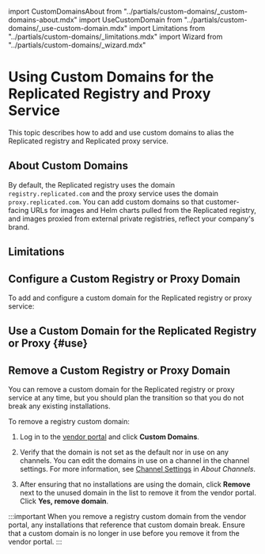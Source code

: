 import CustomDomainsAbout from "../partials/custom-domains/_custom-domains-about.mdx"
import UseCustomDomain from "../partials/custom-domains/_use-custom-domain.mdx"
import Limitations from "../partials/custom-domains/_limitations.mdx"
import Wizard from "../partials/custom-domains/_wizard.mdx"

# Using Custom Domains for the Replicated Registry and Proxy Service

This topic describes how to add and use custom domains to alias the Replicated registry and Replicated proxy service.

## About Custom Domains

<CustomDomainsAbout/>

By default, the Replicated registry uses the domain `registry.replicated.com` and the proxy service uses the domain `proxy.replicated.com`. You can add custom domains so that customer-facing URLs for images and Helm charts pulled from the Replicated registry, and images proxied from external private registries, reflect your company's brand.

## Limitations

<Limitations/>

## Configure a Custom Registry or Proxy Domain

To add and configure a custom domain for the Replicated registry or proxy service:

<Wizard/>

## Use a Custom Domain for the Replicated Registry or Proxy {#use}

<UseCustomDomain/>

## Remove a Custom Registry or Proxy Domain

You can remove a custom domain for the Replicated registry or proxy service at any time, but you should plan the transition so that you do not break any existing installations.

To remove a registry custom domain:

1. Log in to the [vendor portal](https://vendor.replicated.com) and click **Custom Domains**.

1. Verify that the domain is not set as the default nor in use on any channels. You can edit the domains in use on a channel in the channel settings. For more information, see [Channel Settings](releases-about-releases#channel-settings) in _About Channels_.

1. After ensuring that no installations are using the domain, click **Remove** next to the unused domain in the list to remove it from the vendor portal. Click **Yes, remove domain**.

  :::important
  When you remove a registry custom domain from the vendor portal, any installations that reference that custom domain break. Ensure that a custom domain is no longer in use before you remove it from the vendor portal.
  :::